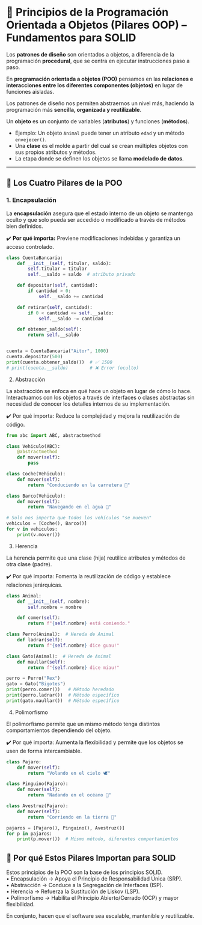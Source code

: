 # 🧱 Principios de la Programación Orientada a Objetos (Pilares OOP) – Fundamentos para SOLID  

Los **patrones de diseño** son orientados a objetos, a diferencia de la programación **procedural**, que se centra en ejecutar instrucciones paso a paso.  

En **programación orientada a objetos (POO)** pensamos en las **relaciones e interacciones entre los diferentes componentes (objetos)** en lugar de funciones aisladas.  

Los patrones de diseño nos permiten abstraernos un nivel más, haciendo la programación más **sencilla, organizada y reutilizable**.  

Un **objeto** es un conjunto de variables (**atributos**) y funciones (**métodos**).  

- Ejemplo: Un objeto `Animal` puede tener un atributo `edad` y un método `envejecer()`.  
- Una **clase** es el molde a partir del cual se crean múltiples objetos con sus propios atributos y métodos.  
- La etapa donde se definen los objetos se llama **modelado de datos**. 

---

## 🔑 Los Cuatro Pilares de la POO  

### 1. Encapsulación  
La **encapsulación** asegura que el estado interno de un objeto se mantenga oculto y que solo pueda ser accedido o modificado a través de métodos bien definidos.  

✔️ **Por qué importa:** Previene modificaciones indebidas y garantiza un acceso controlado.  

```python
class CuentaBancaria:
    def __init__(self, titular, saldo):
        self.titular = titular
        self.__saldo = saldo  # atributo privado

    def depositar(self, cantidad):
        if cantidad > 0:
            self.__saldo += cantidad

    def retirar(self, cantidad):
        if 0 < cantidad <= self.__saldo:
            self.__saldo -= cantidad

    def obtener_saldo(self):
        return self.__saldo


cuenta = CuentaBancaria("Aitor", 1000)
cuenta.depositar(500)
print(cuenta.obtener_saldo())  # ✅ 1500
# print(cuenta.__saldo)        # ❌ Error (oculto)
```

2. Abstracción

La abstracción se enfoca en qué hace un objeto en lugar de cómo lo hace.
Interactuamos con los objetos a través de interfaces o clases abstractas sin necesidad de conocer los detalles internos de su implementación.

✔️ Por qué importa: Reduce la complejidad y mejora la reutilización de código.

```python
from abc import ABC, abstractmethod

class Vehiculo(ABC):
    @abstractmethod
    def mover(self):
        pass

class Coche(Vehiculo):
    def mover(self):
        return "Conduciendo en la carretera 🚗"

class Barco(Vehiculo):
    def mover(self):
        return "Navegando en el agua 🚤"

# Solo nos importa que todos los vehículos "se mueven"
vehiculos = [Coche(), Barco()]
for v in vehiculos:
    print(v.mover())
```

3. Herencia

La herencia permite que una clase (hija) reutilice atributos y métodos de otra clase (padre).

✔️ Por qué importa: Fomenta la reutilización de código y establece relaciones jerárquicas.

```python
class Animal:
    def __init__(self, nombre):
        self.nombre = nombre

    def comer(self):
        return f"{self.nombre} está comiendo."

class Perro(Animal):  # Hereda de Animal
    def ladrar(self):
        return f"{self.nombre} dice guau!"

class Gato(Animal):  # Hereda de Animal
    def maullar(self):
        return f"{self.nombre} dice miau!"

perro = Perro("Rex")
gato = Gato("Bigotes")
print(perro.comer())   # Método heredado
print(perro.ladrar())  # Método específico
print(gato.maullar())  # Método específico
```

4. Polimorfismo

El polimorfismo permite que un mismo método tenga distintos comportamientos dependiendo del objeto.

✔️ Por qué importa: Aumenta la flexibilidad y permite que los objetos se usen de forma intercambiable.

```python
class Pajaro:
    def mover(self):
        return "Volando en el cielo 🕊️"

class Pinguino(Pajaro):
    def mover(self):
        return "Nadando en el océano 🐧"

class Avestruz(Pajaro):
    def mover(self):
        return "Corriendo en la tierra 🦤"

pajaros = [Pajaro(), Pinguino(), Avestruz()]
for p in pajaros:
    print(p.mover())  # Mismo método, diferentes comportamientos
```

## 🧩 Por qué Estos Pilares Importan para SOLID

Estos principios de la POO son la base de los principios SOLID.  
	•	Encapsulación → Apoya el Principio de Responsabilidad Única (SRP).  
	•	Abstracción → Conduce a la Segregación de Interfaces (ISP).  
	•	Herencia → Refuerza la Sustitución de Liskov (LSP).  
	•	Polimorfismo → Habilita el Principio Abierto/Cerrado (OCP) y mayor flexibilidad.

En conjunto, hacen que el software sea escalable, mantenible y reutilizable.
